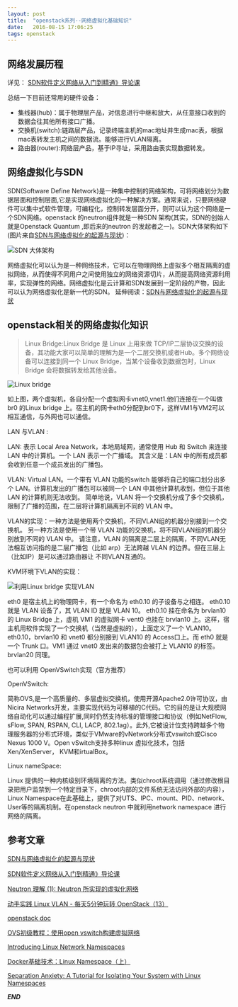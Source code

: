 ```yaml
---
layout: post
title:  "openstack系列--网络虚拟化基础知识"
date:   2016-08-15 17:06:25
tags: openstack
---
```




<a name="A"></a>

## 网络发展历程 

详见： 
[SDN软件定义网络从入门到精通》导论课](http://mp.weixin.qq.com/s?__biz=MjM5MTM3MzIzMg==&mid=209513316&idx=1&sn=e5dbd9a2ccccb88d0ee5c4d5790699c1#rd)

总结一下目前还常用的硬件设备：

 - 集线器(hub)：属于物理层产品，对信息进行中继和放大，从任意接口收到的数据会往其他所有接口广播。
 - 交换机(switch):链路层产品，记录终端主机的mac地址并生成mac表，根据mac表转发主机之间的数据流。能够进行VLAN隔离。
 - 路由器(router):网络层产品，基于IP寻址，采用路由表实现数据转发。


<a name="B"></a>

## 网络虚拟化与SDN

SDN(Software Define Network)是一种集中控制的网络架构，可将网络划分为数据层面和控制层面,它是实现网络虚拟化的一种解决方案。通常来说，只要网络硬件可以集中式软件管理，可编程化，控制转发层面分开，则可以认为这个网络是一个SDN网络。openstack 的neutron组件就是一种SDN 架构(其实，SDN的创始人就是Openstack Quantum
,即后来的neutron 的发起者之一)。SDN大体架构如下(图片来自[SDN与网络虚拟化的起源与现状](http://blog.sciencenet.cn/blog-1225851-974868.html))：

![SDN 大体架构](http://7xrnwq.com1.z0.glb.clouddn.com/20160816-SDN.jpeg)

网络虚拟化可以认为是一种网络技术，它可以在物理网络上虚拟多个相互隔离的虚拟网络，从而使得不同用户之间使用独立的网络资源切片，从而提高网络资源利用率，实现弹性的网络。网络虚拟化是云计算和SDN发展到一定阶段的产物，因此可以认为网络虚拟化是新一代的SDN。
延伸阅读：[SDN与网络虚拟化的起源与现状](http://blog.sciencenet.cn/blog-1225851-974868.html)

<a name="C"></a>

## openstack相关的网络虚拟化知识

 > Linux Bridge:Linux Bridge 是 Linux 上用来做 TCP/IP二层协议交换的设备，其功能大家可以简单的理解为是一个二层交换机或者Hub。多个网络设备可以连接到同一个 Linux Bridge，当某个设备收到数据包时，Linux Bridge 会将数据转发给其他设备。

![Linux bridge](http://7xrnwq.com1.z0.glb.clouddn.com/20160816-linux-bridge.png)

如上图，两个虚拟机，各自分配一个虚拟网卡vnet0,vnet1.他们连接在一个叫做br0 的Linux bridge 上。宿主机的网卡eth0分配到br0下，这样VM1与VM2可以相互通信，与外网也可以通信。



LAN 与VLAN :

LAN: 表示 Local Area Network，本地局域网，通常使用 Hub 和 Switch 来连接 LAN 中的计算机。一个 LAN 表示一个广播域。 其含义是：LAN 中的所有成员都会收到任意一个成员发出的广播包。 

VLAN: Virtual LAN。一个带有 VLAN 功能的switch 能够将自己的端口划分出多个 LAN。计算机发出的广播包可以被同一个 LAN 中其他计算机收到，但位于其他 LAN 的计算机则无法收到。 简单地说，VLAN 将一个交换机分成了多个交换机，限制了广播的范围，在二层将计算机隔离到不同的 VLAN 中。

VLAN的实现：一种方法是使用两个交换机，不同VLAN组的机器分别接到一个交换机。 另一种方法是使用一个带 VLAN 功能的交换机，将不同VLAN组的机器分别放到不同的 VLAN 中。 
请注意，VLAN 的隔离是二层上的隔离，不同VLAN无法相互访问指的是二层广播包（比如 arp）无法跨越 VLAN 的边界。但在三层上（比如IP）是可以通过路由器让 不同VLAN互通的。

KVM环境下VLAN的实现：

![利用Linux bridge 实现VLAN](http://7xrnwq.com1.z0.glb.clouddn.com/20160816-KVM-VLAN.jpg)

eth0 是宿主机上的物理网卡，有一个命名为 eth0.10 的子设备与之相连。 eth0.10 就是 VLAN 设备了，其 VLAN ID 就是 VLAN 10。 eth0.10 挂在命名为 brvlan10 的 Linux Bridge 上，虚机 VM1 的虚拟网卡 vent0 也挂在 brvlan10 上。这样，宿主机用软件实现了一个交换机（当然是虚拟的），上面定义了一个 VLAN10。 eth0.10，brvlan10 和 vnet0 都分别接到 VLAN10 的 Access口上。而 eth0 就是一个 Trunk 口。VM1 通过 vnet0 发出来的数据包会被打上 VLAN10 的标签。brvlan20 同理。


也可以利用 OpenVSwitch实现（官方推荐）

OpenVSwitch:

简称OVS,是一个高质量的、多层虚拟交换机，使用开源Apache2.0许可协议，由Nicira Networks开发，主要实现代码为可移植的C代码。它的目的是让大规模网络自动化可以通过编程扩展,同时仍然支持标准的管理接口和协议（例如NetFlow, sFlow, SPAN, RSPAN, CLI, LACP, 802.1ag）。此外,它被设计位支持跨越多个物理服务器的分布式环境，类似于VMware的vNetwork分布式vswitch或Cisco Nexus 1000 V。Open vSwitch支持多种linux 虚拟化技术，包括Xen/XenServer， KVM和irtualBox。

Linux nameSpace:

Linux 提供的一种内核级别环境隔离的方法。类似chroot系统调用（通过修改根目录把用户监禁到一个特定目录下，chroot内部的文件系统无法访问外部的内容），Linux Namespace在此基础上，提供了对UTS、IPC、mount、PID、network、User等的隔离机制。在openstack neutron 中就利用network namespace 进行网络的隔离。 


## 参考文章

[SDN与网络虚拟化的起源与现状](http://blog.sciencenet.cn/blog-1225851-974868.html)

[SDN软件定义网络从入门到精通》导论课](http://mp.weixin.qq.com/s?__biz=MjM5MTM3MzIzMg==&mid=209513316&idx=1&sn=e5dbd9a2ccccb88d0ee5c4d5790699c1#rd)

[Neutron 理解 (1): Neutron 所实现的虚拟化网络](http://geek.csdn.net/news/detail/67824)

[动手实践 Linux VLAN - 每天5分钟玩转 OpenStack（13）](https://www.ibm.com/developerworks/community/blogs/132cfa78-44b0-4376-85d0-d3096cd30d3f/entry/%E5%8A%A8%E6%89%8B%E5%AE%9E%E8%B7%B5_Linux_VLAN_%E6%AF%8F%E5%A4%A95%E5%88%86%E9%92%9F%E7%8E%A9%E8%BD%AC_OpenStack_13?lang=en)

[openstack doc](http://docs.openstack.org/mitaka/networking-guide/intro-os-networking-overview.html)

[OVS初级教程：使用open vswitch构建虚拟网络](http://www.sdnap.com/sdnap-post/3520.html)

[Introducing Linux Network Namespaces](http://blog.scottlowe.org/2013/09/04/introducing-linux-network-namespaces/)

[Docker基础技术：Linux Namespace（上）](http://coolshell.cn/articles/17010.html)

[Separation Anxiety: A Tutorial for Isolating Your System with Linux Namespaces](https://www.toptal.com/linux/separation-anxiety-isolating-your-system-with-linux-namespaces)

***END***
